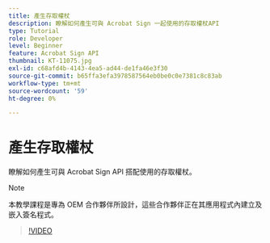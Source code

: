 ```yaml
---
title: 產生存取權杖
description: 瞭解如何產生可與 Acrobat Sign 一起使用的存取權杖API
type: Tutorial
role: Developer
level: Beginner
feature: Acrobat Sign API
thumbnail: KT-11075.jpg
exl-id: c68afd4b-4143-4ea5-ad44-de1fa46e3f30
source-git-commit: b65ffa3efa3978587564eb0be0c0e7381c8c83ab
workflow-type: tm+mt
source-wordcount: '59'
ht-degree: 0%

---
```


# 產生存取權杖

瞭解如何產生可與 Acrobat Sign API 搭配使用的存取權杖。

>[!NOTE]
>
>本教學課程是專為 OEM 合作夥伴所設計，這些合作夥伴正在其應用程式內建立及嵌入簽名程式。

>[!VIDEO](https://video.tv.adobe.com/v/347350?hidetitle=true)
